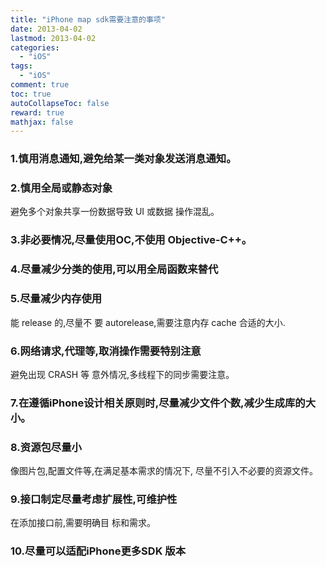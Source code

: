 ```yaml
---
title: "iPhone map sdk需要注意的事项"
date: 2013-04-02
lastmod: 2013-04-02
categories:
  - "iOS"
tags:
  - "iOS"
comment: true
toc: true
autoCollapseToc: false
reward: true
mathjax: false
---
```


### 1.慎用消息通知,避免给某一类对象发送消息通知。
### 2.慎用全局或静态对象
避免多个对象共享一份数据导致 UI 或数据 操作混乱。

### 3.非必要情况,尽量使用OC,不使用 Objective-C++。
### 4.尽量减少分类的使用,可以用全局函数来替代
### 5.尽量减少内存使用

能 release 的,尽量不 要 autorelease,需要注意内存 cache 合适的大小.
### 6.网络请求,代理等,取消操作需要特别注意

 避免出现 CRASH 等 意外情况,多线程下的同步需要注意。
 
 ###  7.在遵循iPhone设计相关原则时,尽量减少文件个数,减少生成库的大小。
### 8.资源包尽量小

像图片包,配置文件等,在满足基本需求的情况下, 尽量不引入不必要的资源文件。
### 9.接口制定尽量考虑扩展性,可维护性

在添加接口前,需要明确目 标和需求。

### 10.尽量可以适配iPhone更多SDK 版本